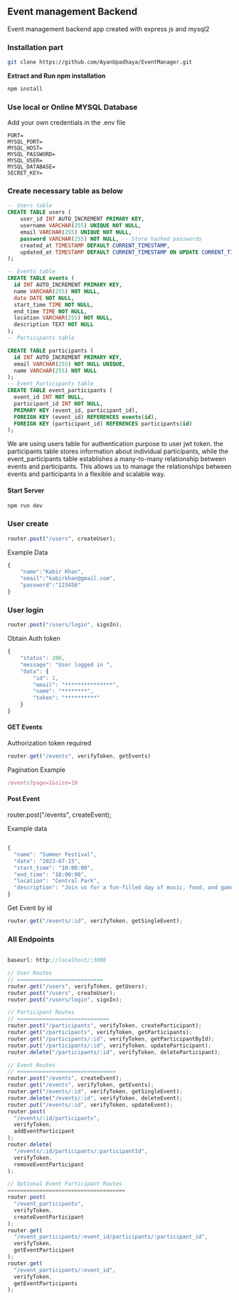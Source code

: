 ## Event management Backend

Event management backend app created with express js and mysql2

### Installation part
``` bash
git clone https://github.com/AyanUpadhaya/EventManager.git
```

<b>Extract and Run npm installation</b>

```bash
npm install
```

### Use local or Online MYSQL Database

Add your own credentials in the .env file

``` .env
PORT=
MYSQL_PORT=
MYSQL_HOST=
MYSQL_PASSWORD=
MYSQL_USER=
MYSQL_DATABASE=
SECRET_KEY=
```

### Create necessary table as below

``` sql
-- Users table
CREATE TABLE users (
    user_id INT AUTO_INCREMENT PRIMARY KEY,
    username VARCHAR(255) UNIQUE NOT NULL,
    email VARCHAR(255) UNIQUE NOT NULL,
    password VARCHAR(255) NOT NULL, -- Store hashed passwords
    created_at TIMESTAMP DEFAULT CURRENT_TIMESTAMP,
    updated_at TIMESTAMP DEFAULT CURRENT_TIMESTAMP ON UPDATE CURRENT_TIMESTAMP
);

-- Events table
CREATE TABLE events (
  id INT AUTO_INCREMENT PRIMARY KEY,
  name VARCHAR(255) NOT NULL,
  date DATE NOT NULL,
  start_time TIME NOT NULL,
  end_time TIME NOT NULL,
  location VARCHAR(255) NOT NULL,
  description TEXT NOT NULL
);
-- Participants table 

CREATE TABLE participants (
  id INT AUTO_INCREMENT PRIMARY KEY,
  email VARCHAR(255) NOT NULL UNIQUE,
  name VARCHAR(255) NOT NULL 
);
-- Event_Participants table
CREATE TABLE event_participants (
  event_id INT NOT NULL,
  participant_id INT NOT NULL,
  PRIMARY KEY (event_id, participant_id),
  FOREIGN KEY (event_id) REFERENCES events(id),
  FOREIGN KEY (participant_id) REFERENCES participants(id)
);

```

We are using users table for authentication purpose to user jwt token. the participants table stores information about individual participants, while the event_participants table establishes a many-to-many relationship between events and participants. This allows us to manage the relationships between events and participants in a flexible and scalable way.

#### Start Server

``` bash
npm run dev
```

### User create

``` js
router.post("/users", createUser);
```

Example Data
``` js
{
    "name":"Kabir Khan",
    "email":"kabirkhan@gmail.com",
    "password":"123456"
}
```

### User login
``` js
router.post("/users/login", signIn);
```

Obtain Auth token

``` js
{
    "status": 200,
    "message": "User logged in ",
    "data": {
        "id": 1,
        "email": "***************",
        "name": "********",
        "token": "**********"
    }
}

```


#### GET Events

Authorization token required

``` js
router.get("/events", verifyToken, getEvents)
```

Pagination Example
```js
/events?page=1&size=10
```

#### Post Event

router.post("/events", createEvent);

Example data

``` js

{
  "name": "Summer Festival",
  "date": "2023-07-15",
  "start_time": "10:00:00",
  "end_time": "18:00:00",
  "location": "Central Park",
  "description": "Join us for a fun-filled day of music, food, and games at the Summer Festival!"
}

```

Get Event by id

``` js
router.get("/events/:id", verifyToken, getSingleEvent);
```

### All Endpoints

``` js

baseurl: http://localhost/:3000

// User Routes
// ===========================
router.get("/users", verifyToken, getUsers);
router.post("/users", createUser);
router.post("/users/login", signIn);

// Participant Routes
// =============================
router.post("/participants", verifyToken, createParticipant);
router.get("/participants", verifyToken, getParticipants);
router.get("/participants/:id", verifyToken, getParticipantById);
router.put("/participants/:id", verifyToken, updateParticipant);
router.delete("/participants/:id", verifyToken, deleteParticipant);

// Event Routes
// ===============================
router.post("/events", createEvent);
router.get("/events", verifyToken, getEvents);
router.get("/events/:id", verifyToken, getSingleEvent);
router.delete("/events/:id", verifyToken, deleteEvent);
router.put("/events/:id", verifyToken, updateEvent);
router.post(
  "/events/:id/participants", 
  verifyToken, 
  addEventParticipant
);
router.delete(
  "/events/:id/participants/:participantId",
  verifyToken,
  removeEventParticipant
);

// Optional Event Participant Routes
=====================================
router.post(
  "/event_participants",
  verifyToken,
  createEventParticipant
);
router.get(
  "/event_participants/:event_id/participants/:participant_id",
  verifyToken,
  getEventParticipant
);
router.get(
  "/event_participants/:event_id",
  verifyToken,
  getEventParticipants
);

```